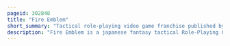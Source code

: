 ```yaml
---
pageid: 302848
title: "Fire Emblem"
short_summary: "Tactical role-playing video game franchise published by Nintendo"
description: "Fire Emblem is a japanese fantasy tactical Role-Playing Game developed by intelligent Systems and published by Nintendo. Produced and published for the nintendo Entertainment System in 1990 the current Series consists of seventeen Core Entries and five Spinoffs. Gameplay revolves around the tactical Movement and Actions of Characters across grid-based Battlefields, while having a Story and Characters similar to traditional role-playing Video Games."
---
```

